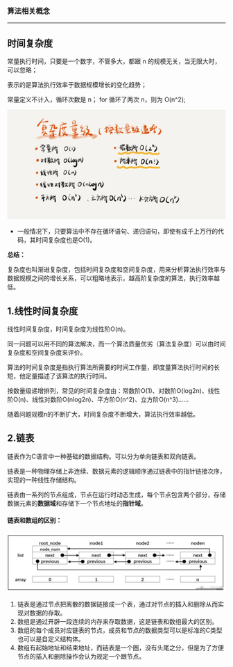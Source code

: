 ### 算法相关概念
---

时间复杂度
---

常量执行时间，只要是一个数字，不管多大，都跟 n 的规模无关，当无限大时，可以忽略；

表示的是算法执行效率于数据规模增长的变化趋势；

常量定义不计入，循环次数是 n； for 循环了两次 n，则为 O(n^2);

<div style="width: 100%; text-align: center">
    <img src="./../../../images/复杂度量级.png" />
</div>

- 一般情况下，只要算法中不存在循环语句、递归语句，即使有成千上万行的代码，其时间复杂度也是Ο(1)。

**总结：**

复杂度也叫渐进复杂度，包括时间复杂度和空间复杂度，用来分析算法执行效率与数据规模之间的增长关系，可以粗略地表示，越高阶复杂度的算法，执行效率越低。

1.线性时间复杂度
---
线性时间复杂度，时间复杂度为线性阶O(n)。

同一问题可以用不同的算法解决，而一个算法质量优劣（算法复杂度）可以由时间复杂度和空间复杂度来评价。

算法的时间复杂度是指执行算法所需要的时间工作量，即度量算法执行时间的长短，他定量描述了该算法的执行时间。

按数量级递增排列，常见的时间复杂度由：常数阶O(1)、对数阶O(log2n)、线性阶O(n)、线性对数阶O(nlog2n)、平方阶O(n^2)、立方阶O(n^3)……

随着问题规模n的不断扩大，时间复杂度不断增大，算法执行效率越低。

2.链表
---
链表作为C语言中一种基础的数据结构。可以分为单向链表和双向链表。

链表是一种物理存储上非连续、数据元素的逻辑顺序通过链表中的指针链接次序，实现的一种线性存储结构。

链表由一系列的节点组成，节点在运行时动态生成，每个节点包含两个部分，存储数据元素的**数据域**和存储下一个节点地址的**指针域**。
#### 链表和数组的区别：
<div style="width: 100%; text-align: center">
    <img src="./../../../images/链表和数组的区别.png" />
</div>

1. 链表是通过节点把离散的数据链接成一个表，通过对节点的插入和删除从而实现对数据的存取。
2. 数组是通过开辟一段连续的内存来存取数据，这是链表和数组最大的区别。
3. 数组的每个成员对应链表的节点，成员和节点的数据类型可以是标准的C类型也可以是自定义结构体。
4. 数组有起始地址和结束地址，而链表是一个圈，没有头尾之分，但是为了方便节点的插入和删除操作会认为规定一个跟节点。